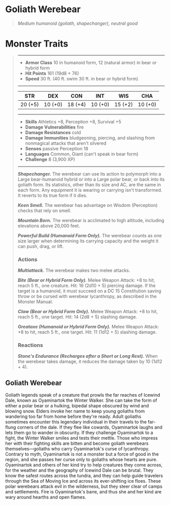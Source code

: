 # Goliath Werebear
>*Medium humanoid (goliath, shapechanger), neutral good*
# Monster Traits
>___
>- **Armor Class** 10 in humanoid form, 12 (natural armor) in bear or hybrid form
>- **Hit Points** 161 (19d8 + 76)
>- **Speed** 30 ft. (40 ft. swim 30 ft. in bear or hybrid form)
>___
>|STR|DEX|CON|INT|WIS|CHA|
>|:---:|:---:|:---:|:---:|:---:|:---:|
>|20 (+5)|10 (+0)|18 (+4)|10 (+0)|15 (+2)|10 (+0)|
>___
>- **Skills** Athletics +8, Perception +8, Survival +5
>- **Damage Vulnerabilities** fire
>- **Damage Resistances** cold
>- **Damage Immunities** bludgeoning, piercing, and slashing from nonmagical attacks that aren't silvered
>- **Senses** passive Perception 18
>- **Languages** Common, Giant (can't speak in bear form)
>- **Challenge** 8 (3,900 XP)
>___
>***Shapechanger.*** The werebear can use its action to polymorph into a Large bear-humanoid hybrid or into a Large polar bear, or back into its goliath form. Its statistics, other than its size and AC, are the same in each form. Any equipment it is wearing or carrying isn't transformed. It reverts to its true form if it dies.  
>
>***Keen Smell.*** The werebear has advantage on Wisdom (Perception) checks that rely on smell.  
>
>***Mountain Born.*** The werebear is acclimated to high altitude, including elevations above 20,000 feet.  
>
>***Powerful Build (Humanoid Form Only).*** The werebear counts as one size larger when determining its carrying capacity and the weight it can push, drag, or lift.  
>
>### Actions
>***Multiattack.*** The werebear makes two melee attacks.  
>
>***Bite (Bear or Hybrid Form Only).*** Melee Weapon Attack: +8 to hit, reach 5 ft., one creature. Hit: 16 (2d10 + 5) piercing damage. If the target is a humanoid, it must succeed on a DC 15 Constitution saving throw or be cursed with werebear lycanthropy, as described in the Monster Manual.  
>
>***Claw (Bear or Hybrid Form Only).*** Melee Weapon Attack: +8 to hit, reach 5 ft., one target. Hit: 14 (2d8 + 5) slashing damage.  
>
>***Greataxe (Humanoid or Hybrid Form Only).*** Melee Weapon Attack: +8 to hit, reach 5 ft., one target. Hit: 11 (1d12 + 5) slashing damage.  
>
>### Reactions
>***Stone's Endurance (Recharges after a Short or Long Rest).*** When the werebear takes damage, it reduces the damage taken by 10 (1d12 + 4).
## Goliath Werebear
Goliath legends speak of a creature that prowls the far reaches of Icewind Dale, known as Oyaminartok the Winter Walker. She can take the form of either a polar bear or a hulking, bipedal shape obscured by wind and blowing snow. Elders invoke her name to keep young goliaths from wandering too far from home before they're ready. Adult goliaths sometimes encounter this legendary individual in their travels to the far-flung corners of the dale. If they flee like cowards, Oyaminartok laughs and lets them go to wander in obscurity. If they challenge Oyaminartok to a fight, the Winter Walker smiles and tests their mettle. Those who impress her with their fighting skills are bitten and become goliath werebears themselves—goliaths who carry Oyaminartok's curse of lycanthropy. Contrary to myth, Oyaminartok is not a monster but a force of good in the region, and she passes her curse only to goliaths whose hearts are pure.
Oyaminartok and others of her kind try to help creatures they come across, for the weather and the geography of Icewind Dale can be brutal. They know the safest routes across the tundra, and they can help guide travelers through the Sea of Moving Ice and across its ever-shifting ice floes. These polar werebears attack evil in the wilderness, but they steer clear of camps and settlements. Fire is Oyaminartok's bane, and thus she and her kind are wary around hearths and open flames.